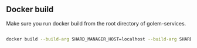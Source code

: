 ## Docker build
Make sure you run docker build from the root directory of golem-services.

```bash

docker build --build-arg SHARD_MANAGER_HOST=localhost --build-arg SHARD_MANAGER_PORT=9000 --build-arg COMPONENTS__STORE__ROOT_PATH=myfile -t somethingss -f golem-service/Dockerfile .

```